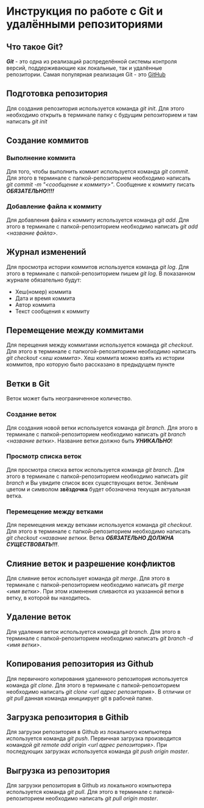 # Инструкция по работе с Git и удалёнными репозиториями

## Что такое Git?
***Git*** - это одна из реализаций распределённой системы контроля версий, поддерживающие как локальные, так и удалённые репозитории. Самая популярная реализация Git - это [GitHub](https://github.com)

## Подготовка репозитория
Для создания репозитория используется команда *git init*. Для этого необходимо открыть в терминале папку с будущим репозиторием и там написать *git init*

## Создание коммитов

### Выполнение коммита
Для того, чтобы выполнить коммит используется команда *git commit*. Для этого в терминале с папкой-репозиторием необходимо написать *git commit -m "<сообщение к коммиту>"*. Сообщение к коммиту писать ***ОБЯЗАТЕЛЬНО!!!!***

### Добавление файла к коммиту
Для добавления файла к коммиту используется команда *git add*. Для этого в терминале с папкой-репозиторием необходимо написать *git add <название файла>*.

## Журнал изменений
Для просмотра истории коммитов используется команда *git log*. Для этого в терминале с папкой-репозиторием пишем *git log*. В показанном журнале обязательно будут:
* Хеш(номер) коммита
* Дата и время коммита
* Автор коммита
* Текст сообщения к коммиту

## Перемещение между коммитами
Для перещения между коммитами используется команда *git checkout*. Для этого в терминале с папкогой-репозиторием необходимо написать *git checkout <хеш коммита>*. Хеш коммита можно взять из истории коммитов, про которую было рассказано в предыдущем пункте

## Ветки в Git

Веток может быть неограниченное количество.

### Создание веток
Для создания новой ветки используется команда *git branch*. Для этого в терминале с папкой-репозиторием необходимо написать *git branch <название ветки>*. Название ветки должно быть ***УНИКАЛЬНО***!

### Просмотр списка веток
Для просмотра списка веток используется команда *git branch*. Для этого в терминале с папкой-репозиторием необходимо написать *giit branch* и Вы увидите список всех существующих веток. Зелёным цветом и символом **звёздочка** будет обозначена текущая актуальная ветка.

### Перемещение между ветками
Для перемещения между ветками используется команда *git checkout*. Для этого в терминале с папкой-репозиторием необходимо написать *git checkout <название веткки*. Ветка ***ОБЯЗАТЕЛЬНО ДОЛЖНА СУЩЕСТВОВАТЬ!!!***. 

## Слияние веток и разрешение конфликтов
Для слияние веток использует команда *git merge*. Для этого в терминале с папкой-репозиторием необходимо написать *git merge <имя ветки>*. При этом изменения сливаются из указанной ветки в ветку, в которой вы находитесь.

## Удаление веток
Для удаления веток используется команда *git branch*. Для этого в терминале с папкой-репозиторием необходимо написать *git branch -d <имя ветки>*.

## Копирования репозитория из Github
Для первичного копирования удаленного репозитория используется команда *git clone*. Для этого в терминале с папкой-репозиторием необходимо написать *git clone <url адрес репозитория>*. В отличии от *git pull* данная команда инициирует git в рабочей папке.

## Загрузка репозитория в Githib
Для загрузки репозитория в Github из локального компьютера используется команда *git push*.
Первичная загрузка производится командой *git remote add origin <url адрес репозитория>*. При последующих загрузках используется команда *git push origin master*.

## Выгрузка из репозитория
Для загрузки репозитория в Github из локального компьютера используется команда *git pull*. Для этого в терминале с папкой-репозиторием необходимо написать *git pull origin master*.
